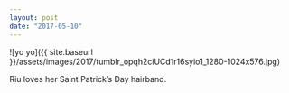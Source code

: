```yaml
---
layout: post
date: "2017-05-10"
---
```


![yo yo]({{ site.baseurl }}/assets/images/2017/tumblr_opqh2ciUCd1r16syio1_1280-1024x576.jpg)

Riu loves her Saint Patrick’s Day hairband.
